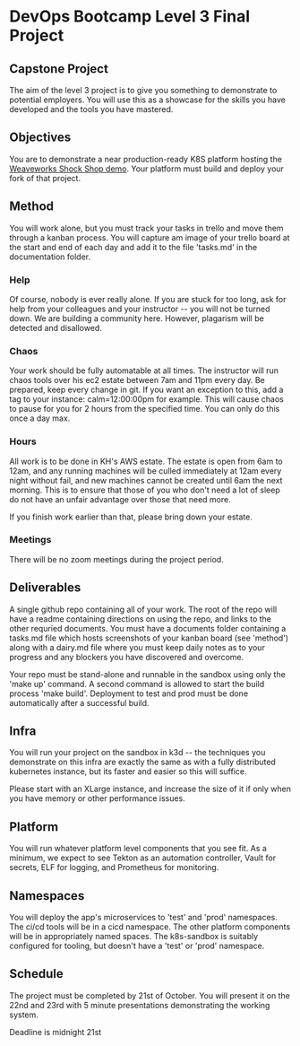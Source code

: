 # DevOps Bootcamp Level 3 Final Project

## Capstone Project

The aim of the level 3 project is to give you something to demonstrate to potential employers. You will use this as a showcase for the skills you have developed and the tools you have mastered.

## Objectives
You are to demonstrate a near production-ready K8S platform hosting the [Weaveworks Shock Shop demo](https://github.com/microservices-demo). Your platform must build and deploy your fork of that project.

## Method
You will work alone, but you must track your tasks in trello and move them through a kanban process. You will capture am image of your trello board at the start and end of each day and add it to the file 'tasks.md' in the documentation folder.

### Help
Of course, nobody is ever really alone. If you are stuck for too long, ask for help from your colleagues and your instructor -- you will not be turned down. We are building a community here. However, plagarism will be detected and disallowed.

### Chaos
Your work should be fully automatable at all times. The instructor will run chaos tools over his ec2 estate between 7am and 11pm every day. Be prepared, keep every change in git. If you want an exception to this, add a tag to your instance: calm=12:00:00pm for example. This will cause chaos to pause for you for 2 hours from the specified time. You can only do this once a day max.

### Hours
All work is to be done in KH's AWS estate. The estate is open from 6am to 12am, and any running machines will be culled immediately at 12am every night without fail, and new machines cannot be created until 6am the next morning. This is to ensure that those of you who don't need a lot of sleep do not have an unfair advantage over those that need more.

If you finish work earlier than that, please bring down your estate.

### Meetings
There will be no zoom meetings during the project period.

## Deliverables
A single github repo containing all of your work. The root of the repo will have a readme containing directions on using the repo, and links to the other requried documents. You must have a documents folder containing a tasks.md file which hosts screenshots of your kanban board (see 'method') along with a dairy.md file where you must keep daily notes as to your progress and any blockers you have discovered and overcome.

Your repo must be stand-alone and runnable in the sandbox using only the 'make up' command. A second command is allowed to start the build process 'make build'. Deployment to test and prod must be done automatically after a successful build.

## Infra
You will run your project on the sandbox in k3d -- the techniques you demonstrate on this infra are exactly the same as with a fully distributed kubernetes instance, but its faster and easier so this will suffice.

Please start with an XLarge instance, and increase the size of it if only when you have memory or other performance issues.

## Platform
You will run whatever platform level components that you see fit. As a minimum, we expect to see Tekton as an automation controller, Vault for secrets, ELF for logging, and Prometheus for monitoring.

## Namespaces
You will deploy the app's microservices to 'test' and 'prod' namespaces. The ci/cd tools will be in a cicd namespace. The other platform components will be in appropriately named spaces. The k8s-sandbox is suitably configured for tooling, but doesn't have a 'test' or 'prod' namespace.

## Schedule
The project must be completed by 21st of October. You will present it on the 22nd and 23rd with 5 minute presentations demonstrating the working system.

Deadline is midnight 21st

